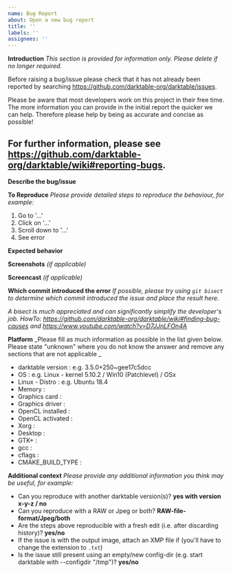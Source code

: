 ```yaml
---
name: Bug Report
about: Open a new bug report
title: ''
labels: ''
assignees: ''
---
```


**Introduction**
_This section is provided for information only. Please delete if no longer required._

Before raising a bug/issue please check that it has not already been reported 
by searching https://github.com/darktable-org/darktable/issues.

Please be aware that most developers work on this project in their free time.
The more information you can provide in the initial report the quicker we can help.
Therefore please help by being as accurate and concise as possible!

For further information, please see https://github.com/darktable-org/darktable/wiki#reporting-bugs.
---------------------------------------------------------------


**Describe the bug/issue**


**To Reproduce**
_Please provide detailed steps to reproduce the behaviour, for example:_
1. Go to '...'
2. Click on '...'
3. Scroll down to '...'
4. See error

**Expected behavior**


**Screenshots**
_(if applicable)_

**Screencast**
_(if applicable)_

**Which commit introduced the error**
_If possible, please try using `git bisect` to determine which commit introduced the issue and place the result here._

_A bisect is much appreciated and can significantly simplify the developer's job._
_HowTo: https://github.com/darktable-org/darktable/wiki#finding-bug-causes and https://www.youtube.com/watch?v=D7JJnLFOn4A_




**Platform**
_Please fill as much information as possible in the list given below. Please state "unknown" where you do not know the answer and remove any sections that are not applicable _

* darktable version : e.g. 3.5.0+250~gee17c5dcc
* OS                : e.g. Linux - kernel 5.10.2 / Win10 (Patchlevel) / OSx
* Linux - Distro    : e.g. Ubuntu 18.4
* Memory            : 
* Graphics card     : 
* Graphics driver   : 
* OpenCL installed  : 
* OpenCL activated  : 
* Xorg              : 
* Desktop           : 
* GTK+              : 
* gcc               : 
* cflags            : 
* CMAKE_BUILD_TYPE  : 

**Additional context**
_Please provide any additional information you think may be useful, for example:_

 - Can you reproduce with another darktable version(s)? **yes with version x-y-z / no**
 - Can you reproduce with a RAW or Jpeg or both? **RAW-file-format/Jpeg/both**
 - Are the steps above reproducible with a fresh edit (i.e. after discarding history)? **yes/no**
 - If the issue is with the output image, attach an XMP file if (you'll have to change the extension to `.txt`)
 - Is the issue still present using an empty/new config-dir (e.g. start darktable with --configdir "/tmp")? **yes/no**

